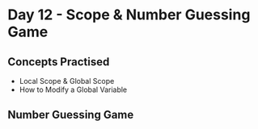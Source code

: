 <h1>Day 12 - Scope & Number Guessing Game</h1>
<h2>Concepts Practised</h2>
<ul>
  <li>Local Scope & Global Scope</li>
  <li>How to Modify a Global Variable</li>
</ul>
<h2>Number Guessing Game</h2>

